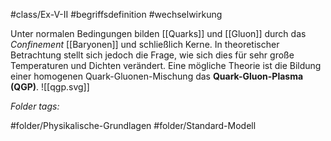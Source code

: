 #class/Ex-V-II #begriffsdefinition #wechselwirkung 

Unter normalen Bedingungen bilden [[Quarks]] und [[Gluon]] durch das *Confinement* [[Baryonen]] und schließlich Kerne. In theoretischer Betrachtung stellt sich jedoch die Frage, wie sich dies für sehr große Temperaturen und Dichten verändert. Eine mögliche Theorie ist die Bildung einer homogenen Quark-Gluonen-Mischung das **Quark-Gluon-Plasma (QGP)**.
![[qgp.svg]]



 *Folder tags:*

#folder/Physikalische-Grundlagen #folder/Standard-Modell